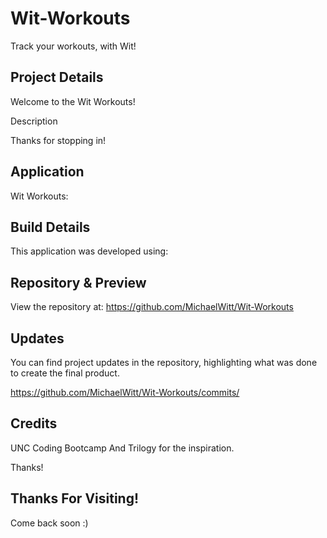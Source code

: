 # Wit-Workouts

Track your workouts, with Wit!

## Project Details

Welcome to the Wit Workouts!

Description

Thanks for stopping in!

## Application

Wit Workouts:

<!-- Welcome: ![Screenshot](./public/imgs/code-carnival-readme.png)
Step Right Up: ![Screenshot](./public/imgs/tent-readme.png) -->

## Build Details

This application was developed using:

## Repository & Preview

View the repository at: https://github.com/MichaelWitt/Wit-Workouts

<!-- Preview: ![Screenshot](./public/imgs/carnival-readme.png)
Demo: ![Screenshot](./public/imgs/black-jack-readme.png) -->

## Updates

You can find project updates in the repository, highlighting what was done to create the final product.

https://github.com/MichaelWitt/Wit-Workouts/commits/

## Credits

UNC Coding Bootcamp And Trilogy for the inspiration.

Thanks!

## Thanks For Visiting!

Come back soon :)
